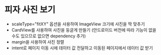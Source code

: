 # 피자 사진 보기
- scaleType="fitXY" 옵션을 사용하여 ImageView 크기에 사진을 딱 맞추기
- CardView를 사용하여 사진을 둥글게 만들기 (안드로이드 버전에 따라 기능이 없을 수도 있으므로 없으면 dependency 추가)
- margin을 사용하여 사진 정렬
- intent로 페이지 이동 시에 데이터 값 전달하고 이동된 페이지에서 데이터 값 받기 